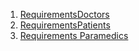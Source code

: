 
1. [RequirementsDoctors](/Requirements/RequirementsDoctors.md)
2. [RequirementsPatients](/Requirements/RequirementsPatients.md)
3. [Requirements Paramedics](/Requirements/RequirementsParamedics.md)
